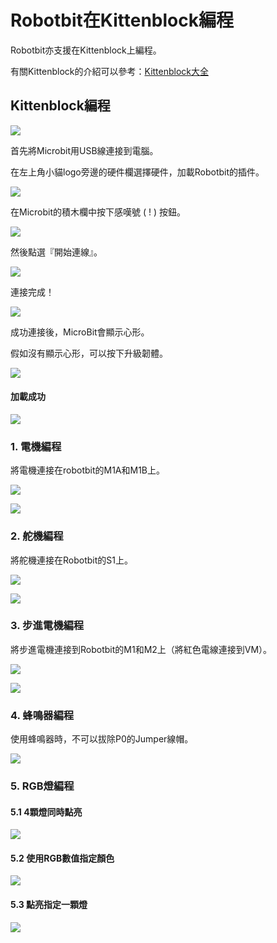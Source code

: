 # Robotbit在Kittenblock編程

Robotbit亦支援在Kittenblock上編程。

有關Kittenblock的介紹可以參考：[Kittenblock大全](../KittenBlock/index)

## Kittenblock編程

![](../../functional_module/PWmodules/images/kbbanner.png)

首先將Microbit用USB線連接到電腦。

在左上角小貓logo旁邊的硬件欄選擇硬件，加載Robotbit的插件。

![](../image/add.png)

在Microbit的積木欄中按下感嘆號 ( ! ) 按鈕。

![](../../functional_module/PWmodules/kbimages/kbmbcon.png)

然後點選『開始連線』。

![](../../functional_module/PWmodules/kbimages/kbmbcon1.png)

連接完成！

![](../../functional_module/PWmodules/kbimages/kbmbcon2.png)

成功連接後，MicroBit會顯示心形。

假如沒有顯示心形，可以按下升級韌體。

![](../../functional_module/PWmodules/kbimages/upload.png)

#### 加載成功

![](../images/success1.png)

### 1. 電機編程

將電機連接在robotbit的M1A和M1B上。

![](../image/motor_wire.png)

![](../image/kb_code1.png)

### 2. 舵機編程

將舵機連接在Robotbit的S1上。

![](../image/servo_wire.png)

![](../image/kb_code2.png)

### 3. 步進電機編程

將步進電機連接到Robotbit的M1和M2上（將紅色電線連接到VM）。

![](../image/stepper_wire.png)

![](../image/kb_code3.png)

### 4. 蜂鳴器編程

使用蜂鳴器時，不可以拔除P0的Jumper線帽。

![](../image/kb_code4.png)

### 5. RGB燈編程

#### 5.1 4顆燈同時點亮

![](../image/kb_code5.png)

#### 5.2 使用RGB數值指定顏色

![](../image/kb_code6.png)

#### 5.3 點亮指定一顆燈

![](../image/kb_code7.png)
